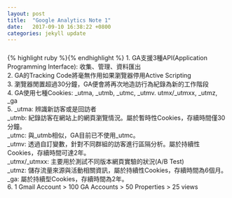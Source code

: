 ```yaml
---
layout: post
title:  "Google Analytics Note 1"
date:   2017-09-10 16:38:22 +0800
categories: jekyll update
---
```

<h3></h3>
{% highlight ruby %}{% endhighlight %}
1. GA支援3種API(Application Programming Interface): 收集、管理、資料匯出<br>
2. GA的Tracking Code將毫無作用如果瀏覽器停用Active Scripting<br>
3. 瀏覽器閒置超過30分鐘，GA便會將再次地造訪行為紀錄為新的工作階段<br>
4. GA使用七種Cookies: _utma, _utmb, _utmc, _utmv. utmx/_utmxx, _utmz, _ga<br>
5. _utma: 辨識新訪客或是回訪者<br>
   _utmb: 紀錄訪客在網站上的網頁瀏覽情況。屬於暫時性Cookies，存續時間僅30分鐘。<br>
   _utmc: 與_utmb相似，GA目前已不使用_utmc。<br>
   _utmv: 透過自訂變數，針對不同群組的訪客進行區隔分析。屬於持續性Cookies，存續時間可達2年。<br>
   _utmx/_utmxx: 主要用於測試不同版本網頁實驗的狀況(A/B Test)<br>
   _utmz: 儲存流量來源與活動相關資訊，屬於持續性Cookies，存續時間為6個月。<br>
   _ga: 屬於持續型Cookies，存續時間為2年。<br>
6. 1 Gmail Account > 100 GA Accounts > 50 Properties > 25 views

